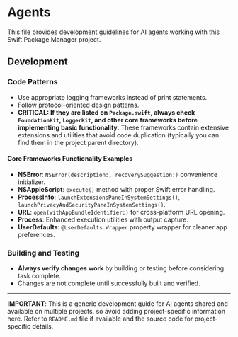 # Agents

This file provides development guidelines for AI agents working with this Swift Package Manager project.

## Development

### Code Patterns

- Use appropriate logging frameworks instead of print statements.
- Follow protocol-oriented design patterns.
- **CRITICAL: If they are listed on `Package.swift`, always check `FoundationKit`, `LoggerKit`, and other core frameworks before implementing basic functionality.** These frameworks contain extensive extensions and utilities that avoid code duplication (typically you can find them in the project parent directory).

#### Core Frameworks Functionality Examples

- **NSError**: `NSError(description:, recoverySuggestion:)` convenience initializer.
- **NSAppleScript**: `execute()` method with proper Swift error handling.
- **ProcessInfo**: `launchExtensionsPaneInSystemSettings()`, `launchPrivacyAndSecurityPaneInSystemSettings()`.
- **URL**: `open(withAppBundleIdentifier:)` for cross-platform URL opening.
- **Process**: Enhanced execution utilities with output capture.
- **UserDefaults**: `@UserDefaults.Wrapper` property wrapper for cleaner app preferences.

### Building and Testing

- **Always verify changes work** by building or testing before considering task complete.
- Changes are not complete until successfully built and verified.

---

**IMPORTANT**: This is a generic development guide for AI agents shared and available on multiple projects, so avoid adding project-specific information here. Refer to `README.md` file if available and the source code for project-specific details.

